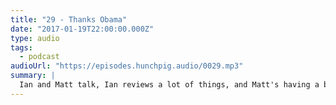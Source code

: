 ```yaml
---
title: "29 - Thanks Obama"
date: "2017-01-19T22:00:00.000Z"
type: audio
tags:
  - podcast
audioUrl: "https://episodes.hunchpig.audio/0029.mp3"
summary: |
  Ian and Matt talk, Ian reviews a lot of things, and Matt's having a boy! Contact us at http://twitter.com/hunchpig for sponsorship opportunities. Our next sponsorship is available for $15!
---
```

